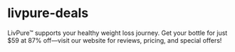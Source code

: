# livpure-deals
LivPure™ supports your healthy weight loss journey. Get your bottle for just $59 at 87% off—visit our website for reviews, pricing, and special offers!
